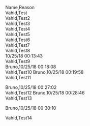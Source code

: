 Name,Reason  
Vahid,Test  
Vahid,Test2  
Vahid,Test3  
Vahid,Test4  
Vahid,Test5  
Vahid,Test6  
Vahid,Test7  
Vahid,Test8  
10/25/18 00:13:43  
Vahid,Test9  
Bruno,10/25/18 00:18:08  
Vahid,Test10
Bruno,10/25/18 00:19:58  
Vahid,Test11

Bruno,10/25/18 00:27:02  
Vahid,Test12
Bruno,10/25/18 00:28:46  
Vahid,Test13

Bruno,10/25/18 00:30:10

Vahid,Test14

